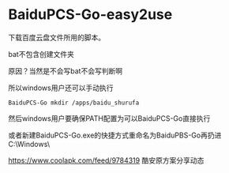 # BaiduPCS-Go-easy2use
下载百度云盘文件所用的脚本。

bat不包含创建文件夹

原因？当然是不会写bat不会写判断啊

所以windows用户还可以手动执行

```
BaiduPCS-Go mkdir /apps/baidu_shurufa
```

然后windows用户要确保PATH配置为可以BaiduPCS-Go直接执行

或者新建BaiduPCS-Go.exe的快捷方式重命名为BaiduPBS-Go再扔进C:\Windows\

https://www.coolapk.com/feed/9784319 酷安原方案分享动态
